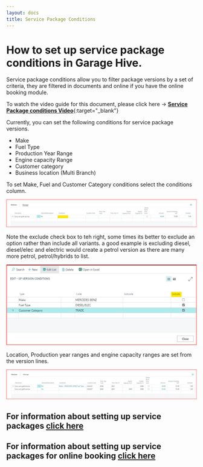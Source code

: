 ```yaml
---
layout: docs
title: Service Package Conditions
---
```


# How to set up service package conditions in Garage Hive.

Service package conditions allow you to filter package versions by a set of criteria, they are filtered in documents and online if you have the online booking module.

To watch the video guide for this document, please click here -> [**Service Package conditions Video**](http://www.youtube.com/watch?v=DDrB5v6kzM0){:target="_blank"}

Currently, you can set the following conditions for service package versions.


* Make
* Fuel Type
* Production Year Range
* Engine capacity Range
* Customer category 
* Business location (Multi Branch)

To set Make, Fuel and Customer Category conditions select the conditions column. 

![](media/service-package-conditions.png)

Note the exclude check box to teh right, some times its better to exclude an option rather than include all variants. a good example is excluding diesel, diesel/elec and electric would create a petrol version as there are many more petrol, petrol/hybrids to list.  

![](media/service-package-conditions-pop.png)

Location, Production year ranges and engine capacity ranges are set from the version lines. 

![](media/service-package-conditions-lines.png)

 ## For information about setting up service packages [click here](/docs/garagehive-service-packages.html)

 ## For information about setting up service packages for online booking [click here](/docs/garagehive-onlinebooking-service-packages.html)